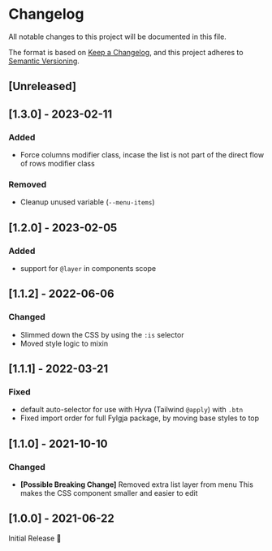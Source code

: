 # Changelog
All notable changes to this project will be documented in this file.

The format is based on [Keep a Changelog](https://keepachangelog.com/en/1.0.0/),
and this project adheres to [Semantic Versioning](https://semver.org/spec/v2.0.0.html).

## [Unreleased]

## [1.3.0] - 2023-02-11
### Added
- Force columns modifier class,
  incase the list is not part of the direct flow of rows modifier class

### Removed
- Cleanup unused variable (`--menu-items`)

## [1.2.0] - 2023-02-05
### Added
- support for `@layer` in components scope

## [1.1.2] - 2022-06-06
### Changed
- Slimmed down the CSS by using the `:is` selector
- Moved style logic to mixin

## [1.1.1] - 2022-03-21
### Fixed
- default auto-selector for use with Hyva (Tailwind `@apply`) with `.btn`
- Fixed import order for full Fylgja package, by moving base styles to top

## [1.1.0] - 2021-10-10
### Changed
- **[Possible Breaking Change]** Removed extra list layer from menu
  This makes the CSS component smaller and easier to edit

## [1.0.0] - 2021-06-22
Initial Release 🎉

